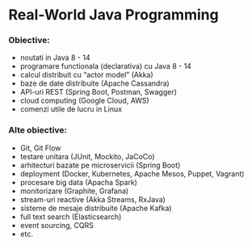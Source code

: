 # Real-World Java Programming

### Obiective:
- noutati in Java 8 - 14
- programare functionala (declarativa) cu Java 8 - 14
- calcul distribuit cu “actor model” (Akka)
- baze de date distribuite (Apache Cassandra)
- API-uri REST (Spring Boot, Postman, Swagger)
- cloud computing (Google Cloud, AWS)
- comenzi utile de lucru in Linux

### Alte obiective:
- Git, Git Flow
- testare unitara (JUnit, Mockito, JaCoCo)
- arhitecturi bazate pe microservicii (Spring Boot)
- deployment (Docker, Kubernetes, Apache Mesos, Puppet, Vagrant)
- procesare big data (Apacha Spark)
- monitorizare (Graphite, Grafana)
- stream-uri reactive (Akka Streams, RxJava)
- sisteme de mesaje distribuite (Apache Kafka)
- full text search (Elasticsearch)
- event sourcing, CQRS
- etc.
